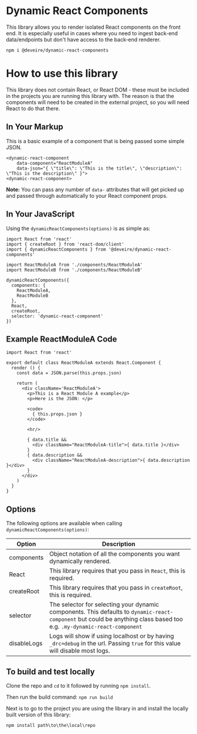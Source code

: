 # Dynamic React Components

This library allows you to render isolated React components on the front end. It is especially useful in cases where you need to ingest back-end data/endpoints but don't have access to the back-end renderer.

```
npm i @deveire/dynamic-react-components
```

# How to use this library

This library does not contain React, or React DOM - these must be included in the projects you are running this library with. The reason is that the components will need to be created in the external project, so you will need React to do that there.

## In Your Markup

This is a basic example of a component that is being passed some simple JSON.

```
<dynamic-react-component
	data-component="ReactModuleA"
	data-json="{ \"title\": \"This is the title\", \"description\": \"This is the description\" }">
<dynamic-react-component>
```

**Note:** You can pass any number of `data-` attributes that will get picked up and passed through automatically to your React component props.

## In Your JavaScript

Using the `dynamicReactComponents(options)` is as simple as:

```
import React from 'react'
import { createRoot } from 'react-dom/client'
import { dynamicReactComponents } from '@deveire/dynamic-react-components'

import ReactModuleA from './components/ReactModuleA'
import ReactModuleB from './components/ReactModuleB'

dynamicReactComponents({
  components: {
    ReactModuleA,
    ReactModuleB
  },
  React,
  createRoot,
  selector: 'dynamic-react-component'
})
```

## Example ReactModuleA Code

```
import React from 'react'

export default class ReactModuleA extends React.Component {
  render () {
    const data = JSON.parse(this.props.json)

    return (
      <div className='ReactModuleA'>
        <p>This is a React Module A example</p>
        <p>Here is the JSON: </p>

        <code>
          { this.props.json }
        </code>

        <hr/>

        { data.title &&
          <div className="ReactModuleA-title">{ data.title }</div>
        }
        { data.description &&
          <div className="ReactModuleA-description">{ data.description }</div>
        }
      </div>
    )
  }
}
```

## Options

The following options are available when calling `dynamicReactComponents(options)`:

| Option      | Description |
| ----------- | ----------- |
| components | Object notation of all the components you want dynamically rendered. |
| React | This library requires that you pass in `React`, this is required. |
| createRoot | This library requires that you pass in `createRoot`, this is required. |
| selector | The selector for selecting your dynamic components. This defaults to `dynamic-react-component` but could be anything class based too e.g. `.my-dynamic-react-component` |
| disableLogs  | Logs will show if using localhost or by having `_drc=debug` in the url. Passing `true` for this value will disable most logs. |

## To build and test locally

Clone the repo and `cd` to it followed by running `npm install`.

Then run the build command: `npm run build`

Next is to go to the project you are using the library in and install the locally built version of this library:

`npm install path\to\the\local\repo`